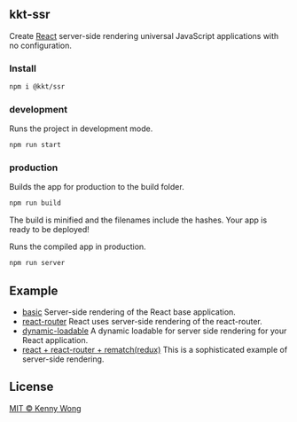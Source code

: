 kkt-ssr
---

Create [React](https://github.com/facebook/react) server-side rendering universal JavaScript applications with no configuration.

### Install

```bash
npm i @kkt/ssr
```

### development

Runs the project in development mode.  

```bash
npm run start
```

### production

Builds the app for production to the build folder.

```bash
npm run build
```

The build is minified and the filenames include the hashes.
Your app is ready to be deployed!

Runs the compiled app in production.

```bash
npm run server
```

## Example

- [basic](example/basic) Server-side rendering of the React base application.
- [react-router](example/react-router) React uses server-side rendering of the react-router.
- [dynamic-loadable](example/dynamic-loadable) A dynamic loadable for server side rendering for your React application.
- [react + react-router + rematch(redux)](example/react-router+rematch(redux)) This is a sophisticated example of server-side rendering.

## License

[MIT © Kenny Wong](./LICENSE)